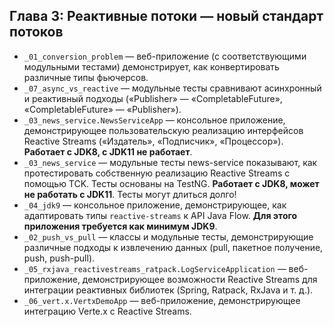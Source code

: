 ## Глава 3: Реактивные потоки — новый стандарт потоков

* `_01_conversion_problem` — веб-приложение (с соответствующими модульными тестами) демонстрирует, как конвертировать различные типы фьючерсов.
* `_07_async_vs_reactive` — модульные тесты сравнивают асинхронный и реактивный подходы («Publisher» — «CompletableFuture», «CompletableFuture» — «Publisher»).
* `_03_news_service.NewsServiceApp` — консольное приложение, демонстрирующее пользовательскую реализацию интерфейсов Reactive Streams («Издатель», «Подписчик», «Процессор»). **Работает с JDK8, с JDK11 не работает**.
* `_03_news_service` — модульные тесты news-service показывают, как протестировать собственную реализацию Reactive Streams с помощью TCK. Тесты основаны на TestNG. **Работает с JDK8, может не работать с JDK11**. Тесты могут длиться долго!
* `_04_jdk9` — консольное приложение, демонстрирующее, как адаптировать типы `reactive-streams` к API Java Flow. **Для этого приложения требуется как минимум JDK9**.
* `_02_push_vs_pull` — классы и модульные тесты, демонстрирующие различные подходы к извлечению данных (pull, пакетное получение, push, push-pull).
* `_05_rxjava_reactivestreams_ratpack.LogServiceApplication` — веб-приложение, демонстрирующее возможности Reactive Streams для интеграции реактивных библиотек (Spring, Ratpack, RxJava и т. д.).
* `_06_vert.x.VertxDemoApp` — веб-приложение, демонстрирующее интеграцию Verte.x с Reactive Streams.